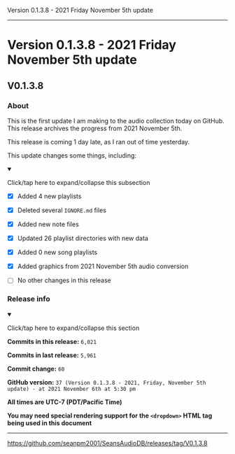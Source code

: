 Version 0.1.3.8 - 2021 Friday November 5th update

***

# Version 0.1.3.8 - 2021 Friday November 5th update

## V0.1.3.8

### About

This is the first update I am making to the audio collection today on GitHub. This release archives the progress from 2021 November 5th.

This release is coming 1 day late, as I ran out of time yesterday.

This update changes some things, including:

<details open><summary><p>Click/tap here to expand/collapse this subsection</p></summary>

- [x] Added 4 new playlists

- [x] Deleted several `IGNORE.md` files

- [x] Added new note files

- [x] Updated 26 playlist directories with new data

- [x] Added 0 new song playlists

- [x] Added graphics from 2021 November 5th audio conversion

- [ ] No other changes in this release

</details>

### Release info

<details open><summary><p>Click/tap here to expand/collapse this section</p></summary>

**Commits in this release:** `6,021`

**Commits in last release:** `5,961`

**Commit change:** `60`

**GitHub version:** `37 (Version 0.1.3.8 - 2021, Friday, November 5th update) - at 2021 November 6th at 5:30 pm`

**All times are UTC-7 (PDT/Pacific Time)**

**You may need special rendering support for the `<dropdown>` HTML tag being used in this document**

</details>

***

https://github.com/seanpm2001/SeansAudioDB/releases/tag/V0.1.3.8

